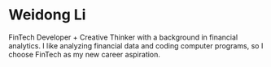 # Weidong Li
FinTech Developer + Creative Thinker with a background in financial analytics.
I like analyzing financial data and coding computer programs, so I choose FinTech as my new career aspiration.
